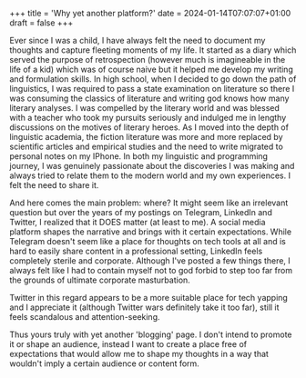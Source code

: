 +++
title = 'Why yet another platform?'
date = 2024-01-14T07:07:07+01:00
draft = false
+++

Ever since I was a child, I have always felt the need to document my thoughts and capture fleeting moments of my life. It started as a diary which served the purpose of retrospection (however much is imagineable in the life of a kid) which was of course naive but it helped me develop my writing and formulation skills. In high school, when I decided to go down the path of linguistics, I was required to pass a state examination on literature so there I was consuming the classics of literature and writing god knows how many literary analyses. I was compelled by the literary world and was blessed with a teacher who took my pursuits seriously and indulged me in lengthy discussions on the motives of literary heroes. As I moved into the depth of linguistic academia, the fiction literature was more and more replaced by scientific articles and empirical studies and the need to write migrated to personal notes on my IPhone. In both my linguistic and programming journey, I was genuinely passionate about the discoveries I was making and always tried to relate them to the modern world and my own experiences. I felt the need to share it.

And here comes the main problem: where? It might seem like an irrelevant question but over the years of my postings on Telegram, LinkedIn and Twitter, I realized that it DOES matter (at least to me). A social media platform shapes the narrative and brings with it certain expectations. While Telegram doesn't seem like a place for thoughts on tech tools at all and is hard to easily share content in a professional setting, LinkedIn feels completely sterile and corporate. Although I've posted a few things there, I always felt like I had to contain myself not to god forbid to step too far from the grounds of ultimate corporate masturbation.

Twitter in this regard appears to be a more suitable place for tech yapping and I appreciate it (although Twitter wars definitely take it too far), still it feels scandalous and attention-seeking.

Thus yours truly with yet another 'blogging' page. I don't intend to promote it or shape an audience, instead I want to create a place free of expectations that would allow me to shape my thoughts in a way that wouldn't imply a certain audience or content form.
